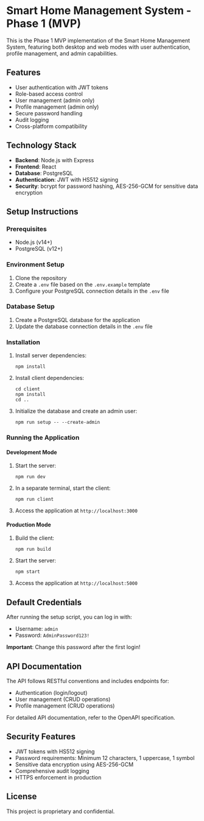 # Smart Home Management System - Phase 1 (MVP)

This is the Phase 1 MVP implementation of the Smart Home Management System, featuring both desktop and web modes with user authentication, profile management, and admin capabilities.

## Features

- User authentication with JWT tokens
- Role-based access control
- User management (admin only)
- Profile management (admin only)
- Secure password handling
- Audit logging
- Cross-platform compatibility

## Technology Stack

- **Backend**: Node.js with Express
- **Frontend**: React
- **Database**: PostgreSQL
- **Authentication**: JWT with HS512 signing
- **Security**: bcrypt for password hashing, AES-256-GCM for sensitive data encryption

## Setup Instructions

### Prerequisites

- Node.js (v14+)
- PostgreSQL (v12+)

### Environment Setup

1. Clone the repository
2. Create a `.env` file based on the `.env.example` template
3. Configure your PostgreSQL connection details in the `.env` file

### Database Setup

1. Create a PostgreSQL database for the application
2. Update the database connection details in the `.env` file

### Installation

1. Install server dependencies:
   ```
   npm install
   ```

2. Install client dependencies:
   ```
   cd client
   npm install
   cd ..
   ```

3. Initialize the database and create an admin user:
   ```
   npm run setup -- --create-admin
   ```

### Running the Application

#### Development Mode

1. Start the server:
   ```
   npm run dev
   ```

2. In a separate terminal, start the client:
   ```
   npm run client
   ```

3. Access the application at `http://localhost:3000`

#### Production Mode

1. Build the client:
   ```
   npm run build
   ```

2. Start the server:
   ```
   npm start
   ```

3. Access the application at `http://localhost:5000`

## Default Credentials

After running the setup script, you can log in with:

- Username: `admin`
- Password: `AdminPassword123!`

**Important**: Change this password after the first login!

## API Documentation

The API follows RESTful conventions and includes endpoints for:

- Authentication (login/logout)
- User management (CRUD operations)
- Profile management (CRUD operations)

For detailed API documentation, refer to the OpenAPI specification.

## Security Features

- JWT tokens with HS512 signing
- Password requirements: Minimum 12 characters, 1 uppercase, 1 symbol
- Sensitive data encryption using AES-256-GCM
- Comprehensive audit logging
- HTTPS enforcement in production

## License

This project is proprietary and confidential.
